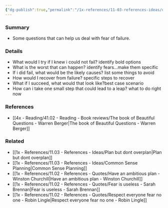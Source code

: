 ```yaml
---
{"dg-publish":true,"permalink":"/1x-references/11-03-references-ideas/questions-to-confront-fear-of-failure/","title":"Questions to confront fear of failure","dgShowBacklinks":false}
---
```



### Summary
- Some questions that can help us deal with fear of failure.

### Details
- What would I try if I knew i could not fail? identify bold options
- What is the worst that can happen? identify fears...make them specific
- If i did fail, what would be the likely causes? list some things to avoid
- How would I recover from failure? specific steps to recover
- What if I succeed, what would that look like?best case scenario
- How can i take one small step that could lead to a leap? what to do right now

### References
- [[4x - Reading/41.02 - Reading - Book reviews/The book of Beautiful Questions - Warren Berger\|The book of Beautiful Questions - Warren Berger]]

### Related
- [[1x - References/11.03 - References - Ideas/Plan but dont overplan\|Plan but dont overplan]]
- [[1x - References/11.03 - References - Ideas/Common Sense Planning\|Common Sense Planning]]
- [[1x - References/11.02 - References - Quotes/Have an ambitious plan - Winston Churchill\|Have an ambitious plan - Winston Churchill]]
- [[1x - References/11.02 - References - Quotes/Fear is useless - Sarah Brennan\|Fear is useless - Sarah Brennan]]
- [[1x - References/11.02 - References - Quotes/Respect everyone fear no one - Robin Lingle\|Respect everyone fear no one - Robin Lingle]]
